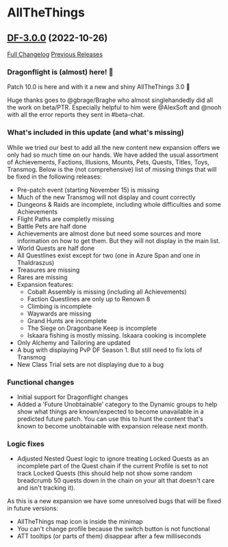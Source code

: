 # AllTheThings

## [DF-3.0.0](https://github.com/DFortun81/AllTheThings/tree/DF-3.0.0) (2022-10-26)
[Full Changelog](https://github.com/DFortun81/AllTheThings/compare/SL-2.9.13...DF-3.0.0) [Previous Releases](https://github.com/DFortun81/AllTheThings/releases)


### Dragonflight is (almost) here! 🐉

Patch 10.0 is here and with it a new and shiny AllTheThings 3.0 🎉

Huge thanks goes to @gbrage/Braghe who almost singlehandedly did all the work on beta/PTR. Especially helpful to him were @AlexSoft and @nooh with all the error reports they sent in #beta-chat.

### What's included in this update (and what's missing)

While we tried our best to add all the new content new expansion offers we only had so much time on our hands. We have added the usual assortment of Achievements, Factions, Illusions,  Mounts, Pets, Quests, Titles, Toys, Transmog. Below is the (not comprehensive) list of missing things that will be fixed in the following releases:

- Pre-patch event (starting November 15) is missing
- Much of the new Transmog will not display and count correctly
- Dungeons & Raids are incomplete, including whole difficulties and some Achievements
- Flight Paths are completly missing
- Battle Pets are half done
- Achievements are almost done but need some sources and more information on how to get them. But they will not display in the main list.
- World Quests are half done
- All Questlines exist except for two (one in Azure Span and one in Thaldraszus)
- Treasures are missing
- Rares are missing
- Expansion features:
  - Cobalt Assembly is missing (including all Achievements)
  - Faction Questlines are only up to Renown 8
  - Climbing is incomplete
  - Waywards are missing
  - Grand Hunts are incomplete
  - The Siege on Dragonbane Keep is incomplete
  - Iskaara fishing is mostly missing. Iskaara cooking is incomplete
 - Only Alchemy and Tailoring  are updated
 - A bug with displaying PvP DF Season 1. But still need to fix lots of Transmog
 - New Class Trial sets are not displaying due to a bug

### Functional changes

- Initial support for Dragonflight changes
- Added a 'Future Unobtainable' category to the Dynamic groups to help show what things are known/expected to become unavailable in a predicted future patch. You can use this to hunt the content that's known to become unobtainable with expansion release next month.


### Logic fixes

- Adjusted Nested Quest logic to ignore treating Locked Quests as an incomplete part of the Quest chain if the current Profile is set to not track Locked Quests (this should help not show some random breadcrumb 50 quests down in the chain on your alt that doesn't care and isn't tracking it).

As this is a new expansion we have some unresolved bugs that will be fixed in future versions:
- AllTheThings map icon is inside the minimap
- You can't change profile because the switch button is not functional
- ATT tooltips (or parts of them) disappear after a few milliseconds
